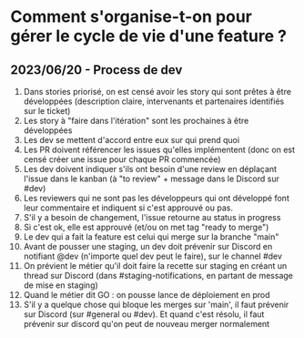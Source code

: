# Comment s'organise-t-on pour gérer le cycle de vie d'une feature ?

## 2023/06/20 - Process de dev

1. Dans stories priorisé, on est censé avoir les story qui sont prêtes à être développées (description claire, intervenants et partenaires identifiés sur le ticket)
2. Les story à "faire dans l'itération" sont les prochaines à être développées
3. Les dev se mettent d'accord entre eux sur qui prend quoi
4. Les PR doivent référencer les issues qu'elles implémentent (donc on est censé créer une issue pour chaque PR commencée)
5. Les dev doivent indiquer s'ils ont besoin d'une review en déplaçant l'issue dans le kanban (à "to review" + message dans le Discord sur #dev)
6. Les reviewers qui ne sont pas les développeurs qui ont développé font leur commentaire et indiquent si c'est approuvé ou pas.
7. S'il y a besoin de changement, l'issue retourne au status in progress
8. Si c'est ok, elle est approuvé (et/ou on met tag "ready to merge")
9. Le dev qui a fait la feature est celui qui merge sur la branche "main"
10. Avant de pousser une staging, un dev doit prévenir sur Discord en notifiant @dev (n'importe quel dev peut le faire), sur le channel #dev
11. On prévient le métier qu'il doit faire la recette sur staging en créant un thread sur Discord (dans #staging-notifications, en partant de message de mise en staging)
12. Quand le métier dit GO : on pousse lance de déploiement en prod
13. S'il y a quelque chose qui bloque les merges sur 'main', il faut prévenir sur Discord (sur #general ou #dev). Et quand c'est résolu, il faut prévenir sur discord qu'on peut de nouveau merger normalement
